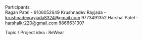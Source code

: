 Participants:                       
Ragan Patel -  9106052649
Krushnadev Rayjada - krushnadevrayjada8324@gmail.com  9773491352
Harshal Patel - harshalkr220@gmail.com   8866631307

Topic / Project idea : ReWear
